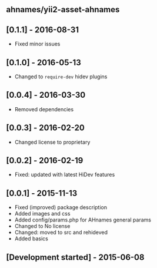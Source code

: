 ahnames/yii2-asset-ahnames
--------------------------

## [0.1.1] - 2016-08-31

- Fixed minor issues

## [0.1.0] - 2016-05-13

- Changed to `require-dev` hidev plugins

## [0.0.4] - 2016-03-30

- Removed dependencies

## [0.0.3] - 2016-02-20

- Changed license to proprietary

## [0.0.2] - 2016-02-19

- Fixed: updated with latest HiDev features

## [0.0.1] - 2015-11-13

- Fixed (improved) package description
- Added images and css
- Added config/params.php for AHnames general params
- Changed to No license
- Changed: moved to src and rehideved
- Added basics

## [Development started] - 2015-06-08
